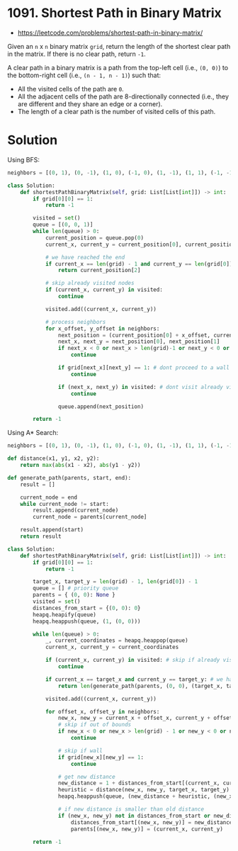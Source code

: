 # 1091. Shortest Path in Binary Matrix

-   https://leetcode.com/problems/shortest-path-in-binary-matrix/

Given an `n` x `n` binary matrix `grid`, return the length of the shortest clear path in the matrix. If there is no clear path, return `-1`.

A clear path in a binary matrix is a path from the top-left cell (i.e., `(0, 0)`) to the bottom-right cell (i.e., `(n - 1, n - 1)`) such that:

-   All the visited cells of the path are `0`.
-   All the adjacent cells of the path are 8-directionally connected (i.e., they are different and they share an edge or a corner).
-   The length of a clear path is the number of visited cells of this path.

# Solution

Using BFS:

```python
neighbors = [(0, 1), (0, -1), (1, 0), (-1, 0), (1, -1), (1, 1), (-1, -1), (-1, 1)]

class Solution:
    def shortestPathBinaryMatrix(self, grid: List[List[int]]) -> int:
        if grid[0][0] == 1:
            return -1

        visited = set()
        queue = [(0, 0, 1)]
        while len(queue) > 0:
            current_position = queue.pop(0)
            current_x, current_y = current_position[0], current_position[1]

            # we have reached the end
            if current_x == len(grid) - 1 and current_y == len(grid[0]) - 1:
                return current_position[2]

            # skip already visited nodes
            if (current_x, current_y) in visited:
                continue

            visited.add((current_x, current_y))

            # process neighbors
            for x_offset, y_offset in neighbors:
                next_position = (current_position[0] + x_offset, current_position[1] + y_offset, current_position[2] + 1)
                next_x, next_y = next_position[0], next_position[1]
                if next_x < 0 or next_x > len(grid)-1 or next_y < 0 or next_y > len(grid[0])-1: # dont proceed if out of bounds
                    continue

                if grid[next_x][next_y] == 1: # dont proceed to a wall
                    continue

                if (next_x, next_y) in visited: # dont visit already visited nodes
                    continue

                queue.append(next_position)

        return -1
```

Using A\* Search:

```python
neighbors = [(0, 1), (0, -1), (1, 0), (-1, 0), (1, -1), (1, 1), (-1, -1), (-1, 1)]

def distance(x1, y1, x2, y2):
    return max(abs(x1 - x2), abs(y1 - y2))

def generate_path(parents, start, end):
    result = []

    current_node = end
    while current_node != start:
        result.append(current_node)
        current_node = parents[current_node]

    result.append(start)
    return result

class Solution:
    def shortestPathBinaryMatrix(self, grid: List[List[int]]) -> int:
        if grid[0][0] == 1:
            return -1

        target_x, target_y = len(grid) - 1, len(grid[0]) - 1
        queue = [] # priority queue
        parents = { (0, 0): None }
        visited = set()
        distances_from_start = {(0, 0): 0}
        heapq.heapify(queue)
        heapq.heappush(queue, (1, (0, 0)))

        while len(queue) > 0:
            _, current_coordinates = heapq.heappop(queue)
            current_x, current_y = current_coordinates

            if (current_x, current_y) in visited: # skip if already visited
                continue

            if current_x == target_x and current_y == target_y: # we have reached the target
                return len(generate_path(parents, (0, 0), (target_x, target_y)))

            visited.add((current_x, current_y))

            for offset_x, offset_y in neighbors:
                new_x, new_y = current_x + offset_x, current_y + offset_y
                # skip if out of bounds
                if new_x < 0 or new_x > len(grid) - 1 or new_y < 0 or new_y > len(grid[0]) - 1:
                    continue

                # skip if wall
                if grid[new_x][new_y] == 1:
                    continue

                # get new distance
                new_distance = 1 + distances_from_start[(current_x, current_y)]
                heuristic = distance(new_x, new_y, target_x, target_y)
                heapq.heappush(queue, (new_distance + heuristic, (new_x, new_y)))

                # if new distance is smaller than old distance
                if (new_x, new_y) not in distances_from_start or new_distance < distances_from_start[(new_x, new_y)]:
                    distances_from_start[(new_x, new_y)] = new_distance
                    parents[(new_x, new_y)] = (current_x, current_y)

        return -1
```
